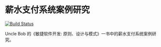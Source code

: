 # 薪水支付系统案例研究

[![Build Status](https://travis-ci.org/liuenyan/Payroll.svg?branch=master)](https://travis-ci.org/liuenyan/SalaryPayment)

Uncle Bob 的《敏捷软件开发: 原则、设计与模式》一书中的薪水支付系统案例研究。
